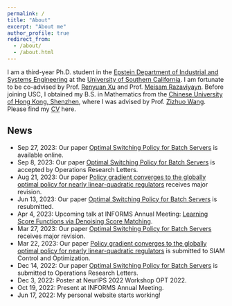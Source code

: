 ```yaml
---
permalink: /
title: "About"
excerpt: "About me"
author_profile: true
redirect_from: 
  - /about/
  - /about.html
---
```


I am a third-year Ph.D. student in the [Epstein Department of Industrial and Systems Engineering](https://ise.usc.edu/) at the [University of Southern California](https://usc.edu/). I am fortunate to be co-advised by Prof. [Renyuan Xu](https://renyuanxu.github.io/index.html) and Prof. [Meisam Razaviyayn](https://sites.usc.edu/razaviyayn/). Before joining USC, I obtained my B.S. in Mathematics from the [Chinese University of Hong Kong, Shenzhen](https://cuhk.edu.cn/), where I was advised by Prof. [Zizhuo Wang](https://mypage.cuhk.edu.cn/academics/wangzizhuo/). Please find my [CV](./files/CV_Yinbin_Han_08172023.pdf) here. 

## News
* Sep 27, 2023: Our paper [Optimal Switching Policy for Batch Servers](https://papers.ssrn.com/sol3/papers.cfm?abstract_id=4566576) is available online.
* Sep 8, 2023: Our paper [Optimal Switching Policy for Batch Servers]() is accepted by Operations Research Letters.
* Aug 21, 2023: Our paper [Policy gradient converges to the globally optimal policy for nearly
linear-quadratic regulators](https://arxiv.org/pdf/2303.08431.pdf) receives major revision.
* Jun 13, 2023: Our paper [Optimal Switching Policy for Batch Servers]() is resubmitted.
* Apr 4, 2023: Upcoming talk at INFORMS Annual Meeting: [Learning Score Functions via Denoising Score Matching]().
* Mar 27, 2023: Our paper [Optimal Switching Policy for Batch Servers]() receives major revision.
* Mar 22, 2023: Our paper [Policy gradient converges to the globally optimal policy for nearly
linear-quadratic regulators](https://arxiv.org/pdf/2303.08431.pdf) is submitted to SIAM Control and Optimization.
* Dec 14, 2022: Our paper [Optimal Switching Policy for Batch Servers]() is submitted to Operations Research Letters.
* Dec 3, 2022: Poster at NeurIPS 2022 Workshop OPT 2022.
* Oct 19, 2022: Present at INFORMS Annual Meeting.
* Jun 17, 2022: My personal website starts working!
